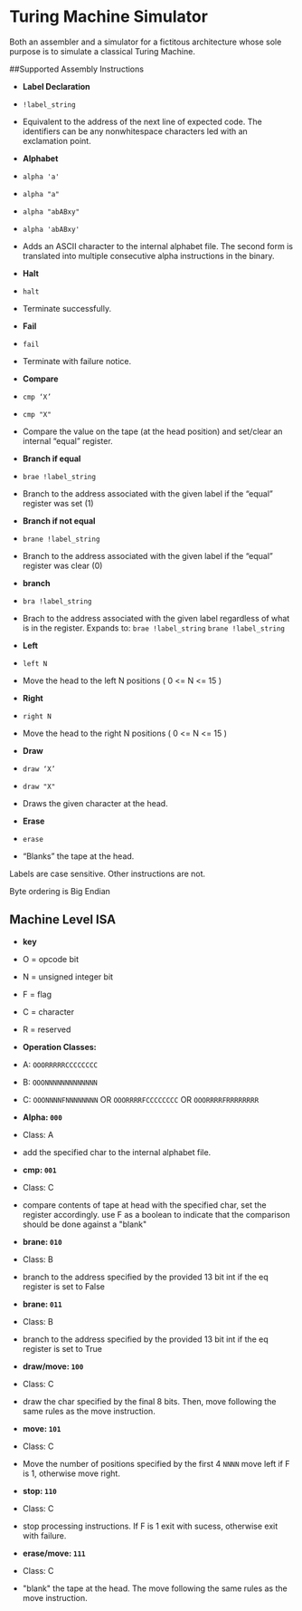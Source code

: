 Turing Machine Simulator
===
Both an assembler and a simulator for a fictitous architecture whose sole purpose is to simulate a classical Turing Machine.


##Supported Assembly Instructions

 - **Label Declaration**       
  - `!label_string`        
  -  Equivalent to the address of the next line of expected code. The identifiers can be any non­whitespace characters led with an exclamation point.


 - **Alphabet**   
  - `alpha 'a'`
  - `alpha "a"` 
  - `alpha "abABxy"`
  - `alpha 'abABxy'`
  - Adds an ASCII character to the internal alphabet file. The second form is translated into multiple consecutive alpha instructions in the binary.


 - **Halt**        
  - `halt`                  
  - Terminate successfully.


 - **Fail**
  - `fail`
  - Terminate with failure notice.


 - **Compare**     
  - `cmp ‘X’`
  - `cmp "X"`               
  - Compare the value on the tape (at the head position) and set/clear an internal “equal” register.


 - **Branch if equal**
  - `brae !label_string`    
  - Branch to the address associated with the given label if the “equal” register was set (1)


 - **Branch if not equal**
  - `brane !label_string`   
  - Branch to the address associated with the given label if the “equal” register was clear (0)


 - **branch**      
  - `bra !label_string`                   
  - Brach to the address associated with the given label regardless of what is in the register. Expands to: `brae !label_string` `brane !label_string`                                    


 - **Left**        
  - `left N`                
  - Move the head to the left N positions  ( 0 <= N <= 15 )


 - **Right**       
  - `right N`        
  - Move the head to the right N positions  ( 0 <= N <= 15 )


 - **Draw**        
  - `draw ‘X’`
  - `draw "X"`
  - Draws the given character at the head.


 - **Erase**       
  - `erase`                 
  - “Blanks” the tape at the head.




  Labels are case sensitive. Other instructions are not.
  
  Byte ordering is Big Endian 




Machine Level ISA 
---
 - **key**
  - O = opcode bit
  - N = unsigned integer bit
  - F = flag
  - C = character
  - R = reserved
 
- **Operation Classes:**
 - A: `OOORRRRRCCCCCCCC`
 - B: `OOONNNNNNNNNNNNN`
 - C: `OOONNNNFNNNNNNNN` OR `OOORRRRFCCCCCCCC` OR `OOORRRRFRRRRRRRR`

- **Alpha: `000`**
 - Class: A
 - add the specified char to the internal alphabet file.

- **cmp: `001`**
 - Class: C
 - compare contents of tape at head with the specified char, set the register accordingly. use F as a boolean to indicate that the comparison should be done against a "blank"

- **brane: `010`**
 - Class: B
 - branch to the address specified by the provided 13 bit int if the eq register is set to False
 
- **brane: `011`**
 - Class: B
 - branch to the address specified by the provided 13 bit int if the eq register is set to True

- **draw/move: `100`**
 - Class: C
 - draw the char specified by the final 8 bits. Then, move following the same rules as the move instruction.

- **move: `101`**
 - Class: C
 - Move the number of positions specified by the first 4 `NNNN` move left if F is 1, otherwise move right. 

- **stop: `110`**
 - Class: C
 - stop processing instructions. If F is 1 exit with sucess, otherwise exit with failure. 

- **erase/move: `111`**
 - Class: C
 - "blank" the tape at the head. The move following the same rules as the move instruction. 
 
